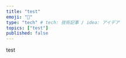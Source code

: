 ```yaml
---
title: "test"
emoji: "🔖"
type: "tech" # tech: 技術記事 / idea: アイデア
topics: ["test"]
published: false
---
```

test